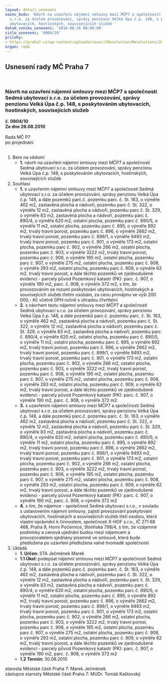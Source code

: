 ```yaml
---
layout: detail_usneseni
nazev_bodu: 'Návrh na uzavření nájemní smlouvy mezi MČP7 a společností Sedmá ubytovací
  s.r.o. za účelem provozování, správy penzionu Velká Úpa č.p. 148, s poskytováním
  ubytovacích, hostinských, souvisejících služeb '
datum_vzniku_usneseni: '2010-08-26 00:00:00'
cislo_usneseni: '0804/10'
prilohy:
- https://praha7.cz/wp-content/uploads/councilResolution/Resolutions/20108/45-10-n%c3%a1jemn%c3%ad_smlouva.doc
organ: rada
---
```

<div id="ucUsn_pList" class="usn">
	<span><h2>Usnesení rady MČ Praha 7 </h2>
<br></span><div class="standBody">
<span><h3>Návrh na uzavření nájemní smlouvy mezi MČP7 a společností Sedmá ubytovací s.r.o. za účelem provozování, správy penzionu Velká Úpa č.p. 148, s poskytováním ubytovacích, hostinských, souvisejících služeb </h3></span><div class="center">
		<strong>č. 0804/10</strong><br>
	</div>
<div class="center">
		<strong>Ze dne 26.08.2010</strong><br><br>
	</div>Rada MČ P7<br> po projednání<br><br><ol>
<li>Bere na vědomí<ul><li>
<strong>1.</strong> návrh na uzavření nájemní smlouvy mezi MČP7 a společností Sedmá ubytovací s.r.o. za účelem provozování, správy penzionu Velká Úpa č.p. 148, s poskytováním ubytovacích, hostinských, souvisejících služeb </li></ul>
</li>
<li>Souhlasí<ul>
<li>
<strong>1.</strong> s uzavřením nájemní smlouvy mezi MČP7 a společností Sedmá ubytovací s.r.o. za účelem provozování, správy penzionu Velká Úpa č.p. 148, a dále pozemků parc.č. pozemku parc. č. St. 163, o výměře 462 m2, zastavěná plocha a nádvoří, pozemku parc č. St. 322, o výměře 12 m2, zastavěná plocha a nádvoří, pozemku parc č. St. 329, o výměře 83 m2, zastavěná plocha a nádvoří, pozemku parc č. 890/4, o výměře 620 m2, ostatní plocha, pozemku parc č. 890/5, o výměře 11 m2, ostatní plocha, pozemku parc č. 895, o výměře 892 m2, trvalý travní porost, pozemku parc č. 896, o výměře 2662 m2, trvalý travní porost, pozemku parc č. 899/1, o výměře 9493 m2, trvalý travní porost, pozemku parc č. 901, o výměře 173 m2, ostatní plocha, pozemku parc č. 902, o výměře 266 m2, ostatní plocha, pozemku parc č. 903, o výměře 3222 m2, trvalý travní porost, pozemku parc č. 906, o výměře 195 m2, ostatní plocha, pozemku parc č. 907, o výměře 275 m2, ostatní plocha, pozemku parc č. 908, o výměře 293 m2, ostatní plocha, pozemku parc č. 909, o výměře 62 m2, trvalý travní porost, a dále těchto pozemků ve zjednodušené evidenci - parcely původ Pozemkový katastr (PK): parc. č. 907, o výměře 190 m2, parc. č. 908, o výměře 372 m2, s tím, že provozováním se rozumí poskytování ubytovacích, hostinských a souvisejících služeb třetím osobám, za cenu pronájmu ve výši 200 000,- Kč včetně DPH  ročně s úhradou čtvrtletní   </li>
<li>
<strong>2.</strong> s návrhem textu nájemní smlouvy mezi MČP7 a společností Sedmá ubytovací s.r.o. za účelem provozování, správy penzionu Velká Úpa č.p. 148, a dále pozemků parc.č. pozemku parc. č. St. 163, o výměře 462 m2, zastavěná plocha a nádvoří, pozemku parc č. St. 322, o výměře 12 m2, zastavěná plocha a nádvoří, pozemku parc č. St. 329, o výměře 83 m2, zastavěná plocha a nádvoří, pozemku parc č. 890/4, o výměře 620 m2, ostatní plocha, pozemku parc č. 890/5, o výměře 11 m2, ostatní plocha, pozemku parc č. 895, o výměře 892 m2, trvalý travní porost, pozemku parc č. 896, o výměře 2662 m2, trvalý travní porost, pozemku parc č. 899/1, o výměře 9493 m2, trvalý travní porost, pozemku parc č. 901, o výměře 173 m2, ostatní plocha, pozemku parc č. 902, o výměře 266 m2, ostatní plocha, pozemku parc č. 903, o výměře 3222 m2, trvalý travní porost, pozemku parc č. 906, o výměře 195 m2, ostatní plocha, pozemku parc č. 907, o výměře 275 m2, ostatní plocha, pozemku parc č. 908, o výměře 293 m2, ostatní plocha, pozemku parc č. 909, o výměře 62 m2, trvalý travní porost, a dále těchto pozemků ve zjednodušené evidenci - parcely původ Pozemkový katastr (PK): parc. č. 907, o výměře 190 m2, parc. č. 908, o výměře 372 m2</li>
<li>
<strong>3.</strong> s uzavřením nájemní smlouvy mezi MČP7 a společností Sedmá ubytovací s.r.o. za účelem provozování, správy penzionu Velká Úpa č.p. 148, a dále pozemků parc.č. pozemku parc. č. St. 163, o výměře 462 m2, zastavěná plocha a nádvoří, pozemku parc č. St. 322, o výměře 12 m2, zastavěná plocha a nádvoří, pozemku parc č. St. 329, o výměře 83 m2, zastavěná plocha a nádvoří, pozemku parc č. 890/4, o výměře 620 m2, ostatní plocha, pozemku parc č. 890/5, o výměře 11 m2, ostatní plocha, pozemku parc č. 895, o výměře 892 m2, trvalý travní porost, pozemku parc č. 896, o výměře 2662 m2, trvalý travní porost, pozemku parc č. 899/1, o výměře 9493 m2, trvalý travní porost, pozemku parc č. 901, o výměře 173 m2, ostatní plocha, pozemku parc č. 902, o výměře 266 m2, ostatní plocha, pozemku parc č. 903, o výměře 3222 m2, trvalý travní porost, pozemku parc č. 906, o výměře 195 m2, ostatní plocha, pozemku parc č. 907, o výměře 275 m2, ostatní plocha, pozemku parc č. 908, o výměře 293 m2, ostatní plocha, pozemku parc č. 909, o výměře 62 m2, trvalý travní porost, a dále těchto pozemků ve zjednodušené evidenci - parcely původ Pozemkový katastr (PK): parc. č. 907, o výměře 190 m2, parc. č. 908, o výměře 372 m2</li>
<li>
<strong>4.</strong> s tím, že nájemce - společnost Sedmá ubytovací s.r.o., v souladu s ustanovením nájemní smlouvy, zajistí provozování poskytování ubytovacích, hostinských a souvisejících služeb  třetí osobou, která vlastní oprávnění k činnostem, společností X-HOF s.r.o., IČ 271 68 468, Praha 9, Horní Počernice, Stoliňská 798/4, s tím, že vzájemné podmínky  a cenová ujednání budou mezi nájemcem a provozovatelem sjednány písemně ve smlouvě, která bude předložena po uzavření předložena valné hromadě společnosti          </li>
</ul>
</li>
<li>Ukládá<ul>
<li>
<strong>1. Určen: </strong>STA Ječmének Marek</li>
<li>
<strong>1.1 Úkol: </strong>podepsat  nájemní smlouvu mezi MČP7 a společností Sedmá ubytovací s.r.o. za účelem provozování, správy penzionu Velká Úpa č.p. 148, a dále pozemků parc.č. pozemku parc. č. St. 163, o výměře 462 m2, zastavěná plocha a nádvoří, pozemku parc č. St. 322, o výměře 12 m2, zastavěná plocha a nádvoří, pozemku parc č. St. 329, o výměře 83 m2, zastavěná plocha a nádvoří, pozemku parc č. 890/4, o výměře 620 m2, ostatní plocha, pozemku parc č. 890/5, o výměře 11 m2, ostatní plocha, pozemku parc č. 895, o výměře 892 m2, trvalý travní porost, pozemku parc č. 896, o výměře 2662 m2, trvalý travní porost, pozemku parc č. 899/1, o výměře 9493 m2, trvalý travní porost, pozemku parc č. 901, o výměře 173 m2, ostatní plocha, pozemku parc č. 902, o výměře 266 m2, ostatní plocha, pozemku parc č. 903, o výměře 3222 m2, trvalý travní porost, pozemku parc č. 906, o výměře 195 m2, ostatní plocha, pozemku parc č. 907, o výměře 275 m2, ostatní plocha, pozemku parc č. 908, o výměře 293 m2, ostatní plocha, pozemku parc č. 909, o výměře 62 m2, trvalý travní porost, a dále těchto pozemků ve zjednodušené evidenci - parcely původ Pozemkový katastr (PK): parc. č. 907, o výměře 190 m2, parc. č. 908, o výměře 372 m2</li>
<li>
<strong>1.2 Termín: </strong>30.08.2010</li>
</ul>
</li>
</ol>starosta Městské části Praha 7: Marek Ječmének<br>zástupce starosty Městské části Praha 7: MUDr. Tomáš Kaštovský 
</div>
</div>